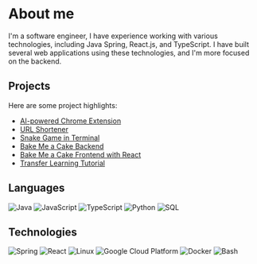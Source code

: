 # About me
I'm a software engineer, I have experience working with various technologies, including Java Spring, React.js, and TypeScript. I have built several web applications using these technologies, and I'm more focused on the backend.


## Projects
Here are some project highlights:

- [AI-powered Chrome Extension](https://github.com/Ihsan-Hepsen/AI-Article-Assistant)
- [URL Shortener](https://github.com/Ihsan-Hepsen/URL-Shortener)
- [Snake Game in Terminal](https://github.com/Ihsan-Hepsen/Snake-Game)
- [Bake Me a Cake Backend](https://github.com/Ihsan-Hepsen/Bake-Me-a-Cake-Backend)
- [Bake Me a Cake Frontend with React](https://github.com/Ihsan-Hepsen/Bake-Me-a-Cake-Frontend)
- [Transfer Learning Tutorial](https://github.com/Ihsan-Hepsen/Transfer-Learning)


## Languages

![Java](https://img.shields.io/badge/-Java-000?&logo=Java&logoColor=007396)
![JavaScript](https://img.shields.io/badge/-JavaScript-000?&logo=JavaScript)
![TypeScript](https://img.shields.io/badge/-TypeScript-000?&logo=TypeScript)
![Python](https://img.shields.io/badge/-Python-000?&logo=Python)
![SQL](https://img.shields.io/badge/-SQL-000?&logo=MySQL)


## Technologies

![Spring](https://img.shields.io/badge/-Spring-000?&logo=Spring)
![React](https://img.shields.io/badge/-React-000?&logo=React)
![Linux](https://img.shields.io/badge/-Linux-000?&logo=Linux)
![Google Cloud Platform](https://img.shields.io/badge/-Google%20Cloud%20Platform-000?style=flat&logo=google-cloud&logoColor=blue)
![Docker](https://img.shields.io/badge/-Docker-000?style=flat&logo=docker&logoColor=2496ED)
![Bash](https://img.shields.io/badge/-Bash-000?style=flat&logo=gnu-bash&logoColor=4EAA25)

